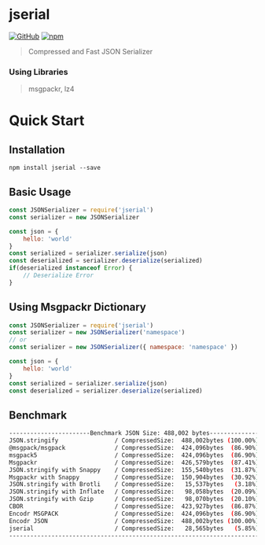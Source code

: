 
# jserial
[![GitHub](https://img.shields.io/github/license/hojin-jeong/jserial)](https://github.com/hojin-jeong/jserial/blob/master/license.md)
[![npm](https://img.shields.io/npm/v/jserial)](https://badge.fury.io/js/jserial)

> Compressed and Fast JSON Serializer

### Using Libraries
> msgpackr, lz4

# Quick Start

## Installation
```shell
npm install jserial --save
```

## Basic Usage
```javascript
const JSONSerializer = require('jserial')
const serializer = new JSONSerializer

const json = {
    hello: 'world'
}
const serialized = serializer.serialize(json)
const deserialized = serializer.deserialize(serialized)
if(deserialized instanceof Error) {
    // Deserialize Error
}
```

## Using Msgpackr Dictionary
```javascript
const JSONSerializer = require('jserial')
const serializer = new JSONSerializer('namespace')
// or
const serializer = new JSONSerializer({ namespace: 'namespace' })

const json = {
    hello: 'world'
}
const serialized = serializer.serialize(json)
const deserialized = serializer.deserialize(serialized)
```

## Benchmark
```bash
-----------------------Benchmark JSON Size: 488,002 bytes-----------------------
JSON.stringify                / CompressedSize:  488,002bytes (100.00%), Serialize:   5 ms, Deserialize:   5 ms
@msgpack/msgpack              / CompressedSize:  424,096bytes  (86.90%), Serialize:  54 ms, Deserialize:  73 ms
msgpack5                      / CompressedSize:  424,096bytes  (86.90%), Serialize: 172 ms, Deserialize:  91 ms
Msgpackr                      / CompressedSize:  426,579bytes  (87.41%), Serialize:  73 ms, Deserialize:  21 ms
JSON.stringify with Snappy    / CompressedSize:  155,540bytes  (31.87%), Serialize:  10 ms, Deserialize:  10 ms
Msgpackr with Snappy          / CompressedSize:  150,904bytes  (30.92%), Serialize:  51 ms, Deserialize:  19 ms
JSON.stringify with Brotli    / CompressedSize:   15,537bytes   (3.18%), Serialize: 341 ms, Deserialize:  11 ms
JSON.stringify with Inflate   / CompressedSize:   98,058bytes  (20.09%), Serialize:  30 ms, Deserialize:  11 ms
JSON.stringify with Gzip      / CompressedSize:   98,070bytes  (20.10%), Serialize:  29 ms, Deserialize:  12 ms
CBOR                          / CompressedSize:  423,927bytes  (86.87%), Serialize: 175 ms, Deserialize: 213 ms
Encodr MSGPACK                / CompressedSize:  424,096bytes  (86.90%), Serialize:  41 ms, Deserialize:  52 ms
Encodr JSON                   / CompressedSize:  488,002bytes (100.00%), Serialize:   7 ms, Deserialize:   8 ms
jserial                       / CompressedSize:   28,565bytes   (5.85%), Serialize:  43 ms, Deserialize:  14 ms
--------------------------------------------------------------------------------
```